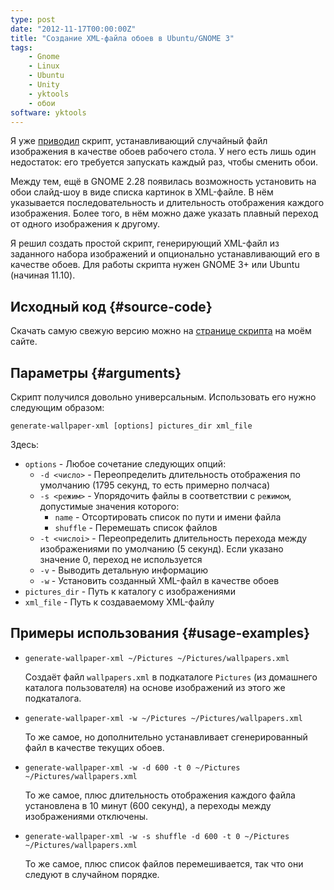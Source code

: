 ```yaml
---
type: post
date: "2012-11-17T00:00:00Z"
title: "Создание XML-файла обоев в Ubuntu/GNOME 3"
tags:
    - Gnome
    - Linux
    - Ubuntu
    - Unity
    - yktools
    - обои
software: yktools
---
```


Я уже [приводил](0122) скрипт, устанавливающий случайный файл изображения в качестве обоев рабочего стола. У него есть лишь один недостаток: его требуется запускать каждый раз, чтобы сменить обои.

Между тем, ещё в GNOME 2.28 появилась возможность установить на обои слайд-шоу в виде списка картинок в XML-файле. В нём указывается последовательность и длительность отображения каждого изображения. Более того, в нём можно даже указать плавный переход от одного изображения к другому.

Я решил создать простой скрипт, генерирующий XML-файл из заданного набора изображений и опционально устанавливающий его в качестве обоев. Для работы скрипта нужен GNOME 3+ или Ubuntu (начиная 11.10).

<!--more-->

## Исходный код {#source-code}

Скачать самую свежую версию можно на [странице скрипта](/software/yktools) на моём сайте.

## Параметры {#arguments}

Скрипт получился довольно универсальным. Использовать его нужно следующим образом:

    generate-wallpaper-xml [options] pictures_dir xml_file

Здесь:

 * `options`       - Любое сочетание следующих опций:
   * `-d <число>`  - Переопределить длительность отображения по умолчанию (1795 секунд, то есть примерно полчаса)
   * `-s <режим>`  - Упорядочить файлы в соответствии с `режимом`, допустимые значения которого:
     * `name`      - Отсортировать список по пути и имени файла
     * `shuffle`   - Перемешать список файлов
   * `-t <числоi>` - Переопределить длительность перехода между изображениями по умолчанию (5 секунд). Если указано значение 0, переход не используется
   * `-v`          - Выводить детальную информацию
   * `-w`          - Установить созданный XML-файл в качестве обоев
 * `pictures_dir`  - Путь к каталогу с изображениями
 * `xml_file`      - Путь к создаваемому XML-файлу

## Примеры использования {#usage-examples}

 * `generate-wallpaper-xml ~/Pictures ~/Pictures/wallpapers.xml`

   Создаёт файл `wallpapers.xml` в подкаталоге `Pictures` (из домашнего каталога пользователя) на основе изображений из этого же подкаталога.

 * `generate-wallpaper-xml -w ~/Pictures ~/Pictures/wallpapers.xml`

   То же самое, но дополнительно устанавливает сгенерированный файл в качестве текущих обоев.

 * `generate-wallpaper-xml -w -d 600 -t 0 ~/Pictures ~/Pictures/wallpapers.xml`

   То же самое, плюс длительность отображения каждого файла установлена в 10 минут (600 секунд), а переходы между изображениями отключены.

 * `generate-wallpaper-xml -w -s shuffle -d 600 -t 0 ~/Pictures ~/Pictures/wallpapers.xml`

   То же самое, плюс список файлов перемешивается, так что они следуют в случайном порядке.
